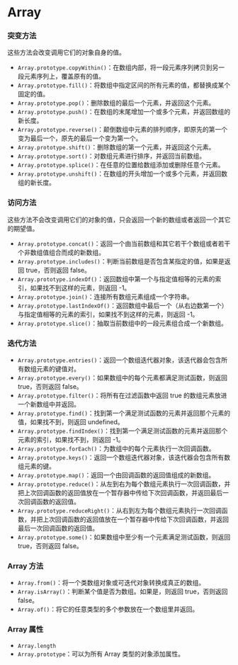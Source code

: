 # Array

### 突变方法

这些方法会改变调用它们的对象自身的值。

* ```Array.prototype.copyWithin()```：在数组内部，将一段元素序列拷贝到另一段元素序列上，覆盖原有的值。
* ```Array.prototype.fill()```：将数组中指定区间的所有元素的值，都替换成某个固定的值。
* ```Array.prototype.pop()```：删除数组的最后一个元素，并返回这个元素。
* ```Array.prototype.push()```：在数组的末尾增加一个或多个元素，并返回数组的新长度。
* ```Array.prototype.reverse()```：颠倒数组中元素的排列顺序，即原先的第一个变为最后一个，原先的最后一个变为第一个。
* ```Array.prototype.shift()```：删除数组的第一个元素，并返回这个元素。
* ```Array.prototype.sort()```：对数组元素进行排序，并返回当前数组。
* ```Array.prototype.splice()```：在任意的位置给数组添加或删除任意个元素。
* ```Array.prototype.unshift()```：在数组的开头增加一个或多个元素，并返回数组的新长度。


### 访问方法

这些方法不会改变调用它们的对象的值，只会返回一个新的数组或者返回一个其它的期望值。

* ```Array.prototype.concat()```：返回一个由当前数组和其它若干个数组或者若干个非数组值组合而成的新数组。
* ```Array.prototype.includes()```：判断当前数组是否包含某指定的值，如果是返回 true，否则返回 false。
* ```Array.prototype.indexOf()```：返回数组中第一个与指定值相等的元素的索引，如果找不到这样的元素，则返回 -1。
* ```Array.prototype.join()```：连接所有数组元素组成一个字符串。
* ```Array.prototype.lastIndexOf()```：返回数组中最后一个（从右边数第一个）与指定值相等的元素的索引，如果找不到这样的元素，则返回 -1。
* ```Array.prototype.slice()```：抽取当前数组中的一段元素组合成一个新数组。



### 迭代方法

* ```Array.prototype.entries()```：返回一个数组迭代器对象，该迭代器会包含所有数组元素的键值对。
* ```Array.prototype.every()```：如果数组中的每个元素都满足测试函数，则返回 true，否则返回 false。
* ```Array.prototype.filter()```：将所有在过滤函数中返回 true 的数组元素放进一个新数组中并返回。
* ```Array.prototype.find()```：找到第一个满足测试函数的元素并返回那个元素的值，如果找不到，则返回 undefined。
* ```Array.prototype.findIndex()```：找到第一个满足测试函数的元素并返回那个元素的索引，如果找不到，则返回 -1。
* ```Array.prototype.forEach()```：为数组中的每个元素执行一次回调函数。
* ```Array.prototype.keys()```：返回一个数组迭代器对象，该迭代器会包含所有数组元素的键。
* ```Array.prototype.map()```：返回一个由回调函数的返回值组成的新数组。
* ```Array.prototype.reduce()```：从左到右为每个数组元素执行一次回调函数，并把上次回调函数的返回值放在一个暂存器中传给下次回调函数，并返回最后一次回调函数的返回值。
* ```Array.prototype.reduceRight()```：从右到左为每个数组元素执行一次回调函数，并把上次回调函数的返回值放在一个暂存器中传给下次回调函数，并返回最后一次回调函数的返回值。
* ```Array.prototype.some()```：如果数组中至少有一个元素满足测试函数，则返回 true，否则返回 false。

### Array 方法

* ```Array.from()```：将一个类数组对象或可迭代对象转换成真正的数组。
* ```Array.isArray()```：判断某个值是否为数组。如果是，则返回 true，否则返回 false。
* ```Array.of()```：将它的任意类型的多个参数放在一个数组里并返回。

### Array 属性

* ```Array.length```
* ```Array.prototype```：可以为所有 Array 类型的对象添加属性。